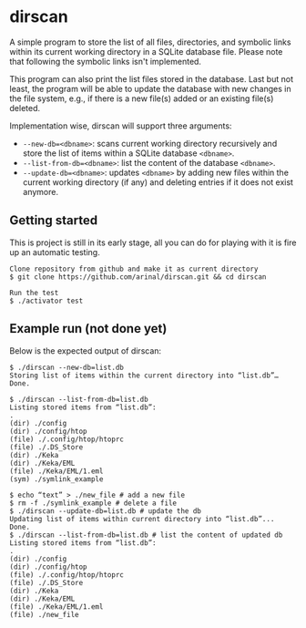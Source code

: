 # dirscan
A simple program to store the list of all files, directories, and symbolic links within its current working directory in a SQLite database file. Please note that following the symbolic links isn't implemented.

This program can also print the list files stored in the database. Last but not least, the program will be able to update the database with new changes in the file system, e.g., if there is a new file(s) added or an existing file(s) deleted.

Implementation wise, dirscan will support three arguments:
- `--new-db=<dbname>`: scans current working directory recursively and store the list of items within a SQLite database `<dbname>`.
- `--list-from-db=<dbname>`: list the content of the database `<dbname>`.
- `--update-db=<dbname>`: updates `<dbname>` by adding new files within the current working directory (if any) and deleting entries if it does not exist anymore.

## Getting started
This is project is still in its early stage, all you can do for playing with it is fire up an automatic testing.

```
Clone repository from github and make it as current directory
$ git clone https://github.com/arinal/dirscan.git && cd dirscan

Run the test
$ ./activator test
```

## Example run (not done yet)
Below is the expected output of dirscan:
```
$ ./dirscan --new-db=list.db
Storing list of items within the current directory into “list.db”…
Done.

$ ./dirscan --list-from-db=list.db
Listing stored items from “list.db”:
.
(dir) ./config
(dir) ./config/htop
(file) ./.config/htop/htoprc
(file) ./.DS_Store
(dir) ./Keka
(dir) ./Keka/EML
(file) ./Keka/EML/1.eml
(sym) ./symlink_example

$ echo “text” > ./new_file # add a new file
$ rm -f ./symlink_example # delete a file
$ ./dirscan --update-db=list.db # update the db
Updating list of items within current directory into “list.db”...
Done.
$ ./dirscan --list-from-db=list.db # list the content of updated db
Listing stored items from “list.db”:
.
(dir) ./config
(dir) ./config/htop
(file) ./.config/htop/htoprc
(file) ./.DS_Store
(dir) ./Keka
(dir) ./Keka/EML
(file) ./Keka/EML/1.eml
(file) ./new_file
```

